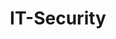 ---
title: IT-Security
descripton: Tutorials on the topic of IT security
menu:
  sidebar:
    name: IT-Security
    identifier: security
    weight: 200
tags: ["security", "video"]
categories: ["Tutorials", "Video", "Security"]
---